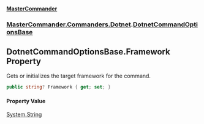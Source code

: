 #### [MasterCommander](MasterCommander.md 'MasterCommander')
### [MasterCommander.Commanders.Dotnet](MasterCommander.md#MasterCommander.Commanders.Dotnet 'MasterCommander.Commanders.Dotnet').[DotnetCommandOptionsBase](DotnetCommandOptionsBase.md 'MasterCommander.Commanders.Dotnet.DotnetCommandOptionsBase')

## DotnetCommandOptionsBase.Framework Property

Gets or initializes the target framework for the command.

```csharp
public string? Framework { get; set; }
```

#### Property Value
[System.String](https://docs.microsoft.com/en-us/dotnet/api/System.String 'System.String')